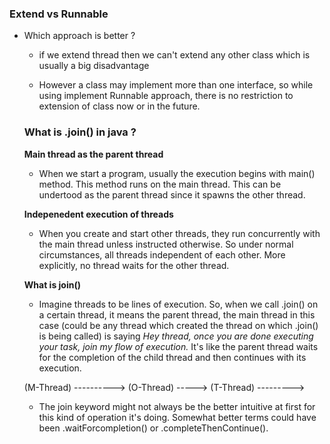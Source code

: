 ### Extend vs Runnable

- Which approach is better ?

  - if we extend thread then we can't extend any other class which is usually a big disadvantage

  - However a class may implement more than one interface, so while using implement Runnable approach, there is no restriction to extension of class now or in the future.

  ### What is .join() in java ?

  **Main thread as the parent thread**

  - When we start a program, usually the execution begins with main() method. This method runs on the main thread. This can be undertood as the parent thread since it spawns the other thread.

  **Indepenedent execution of threads**

  - When you create and start other threads, they run concurrently with the main thread unless instructed otherwise. So under normal circumstances, all threads independent of each other. More explicitly, no thread waits for the other thread.

  **What is join()**

  - Imagine threads to be lines of execution. So, when we call .join() on a certain thread, it means the parent thread, the main thread in this case (could be any thread which created the thread on which .join() is being called) is saying _Hey thread, once you are done executing your task, join my flow of execution._ It's like the parent thread waits for the completion of the child thread and then continues with its execution.

  (M-Thread) ---------->
  (O-Thread) ----->
  (T-Thread) --------->

  - The join keyword might not always be the better intuitive at first for this kind of operation it's doing. Somewhat better terms could have been .waitForcompletion() or .completeThenContinue().
